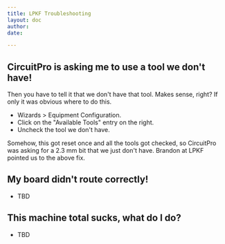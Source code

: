 ```yaml
---
title: LPKF Troubleshooting
layout: doc
author: 
date: 

---
```


## CircuitPro is asking me to use a tool we don't have!

Then you have to tell it that we don't have that tool. Makes sense, right? If only it was obvious where to do this.
- Wizards > Equipment Configuration.
- Click on the "Available Tools" entry on the right.
- Uncheck the tool we don't have.

Somehow, this got reset once and all the tools got checked, so CircuitPro was asking for a 2.3 mm bit that we just don't have. Brandon at LPKF pointed us to the above fix.

## My board didn't route correctly!

- TBD

## This machine total sucks, what do I do?

- TBD

